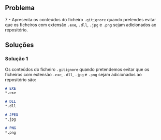 ## Problema

7 - Apresenta os conteúdos do ficheiro `.gitignore` quando pretendes evitar que
os ficheiros com extensão `.exe`, `.dll`, `.jpg` e `.png` sejam adicionados ao
repositório.

## Soluções

### Solução 1

Os conteúdos do ficheiro `.gitignore` quando pretendemos evitar que os ficheiros
com extensão `.exe`, `.dll`, `.jpg` e `.png` sejam adicionados ao repositório
são:

```markdown
# EXE
*.exe

# DLL
*.dll

# JPEG
*.jpg

# PNG
*.png
```
